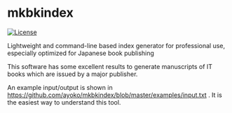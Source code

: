 # mkbkindex

[![License](https://img.shields.io/badge/License-BSD%203--Clause-blue.svg)](https://opensource.org/licenses/BSD-3-Clause)

Lightweight and command-line based index generator for professional use, especially optimized for Japanese book publishing

This software has some excellent results to generate manuscripts of IT books which are issued by a major publisher.

An example input/output is shown in https://github.com/ayoko/mkbkindex/blob/master/examples/input.txt .  It is the easiest way to understand this tool.
